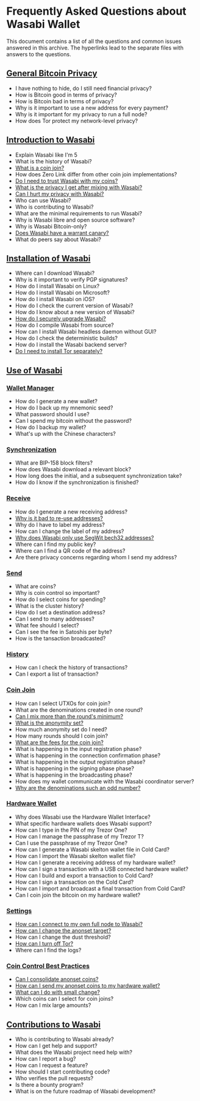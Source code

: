 # Frequently Asked Questions about Wasabi Wallet

This document contains a list of all the questions and common issues answered in this archive. The hyperlinks lead to the separate files with answers to the questions.

## [General Bitcoin Privacy](FAQ-GeneralBitcoinPrivacy.md)
- I have nothing to hide, do I still need financial privacy?
- How is Bitcoin good in terms of privacy?
- How is Bitcoin bad in terms of privacy?
- Why is it important to use a new address for every payment?
- Why is it important for my privacy to run a full node?
- How does Tor protect my network-level privacy? 

## [Introduction to Wasabi](FAQ-Introduction.md)
- Explain Wasabi like I'm 5
- What is the history of Wasabi?
- [What is a coin join?](FAQ-Introduction.md#what-is-a-coin-join)
- How does Zero Link differ from other coin join implementations?
- [Do I need to trust Wasabi with my coins?](FAQ-Introduction.md#do-i-need-to-trust-wasabi-with-my-coins)
- [What is the privacy I get after mixing with Wasabi?](FAQ-Introduction.md#what-is-the-privacy-i-get-after-mixing-with-wasabi)
- [Can I hurt my privacy with Wasabi?](FAQ-Introduction.md#can-i-hurt-my-privacy-using-wasabi)
- Who can use Wasabi?
- Who is contributing to Wasabi?
- What are the minimal requirements to run Wasabi?
- Why is Wasabi libre and open source software?
- Why is Wasabi Bitcoin-only?
- [Does Wasabi have a warrant canary?](FAQ-Introduction.md#does-wasabi-have-a-warrant-canary)
- What do peers say about Wasabi?

## [Installation of Wasabi](FAQ-Installation.md)
- Where can I download Wasabi?
- Why is it important to verify PGP signatures?
- How do I install Wasabi on Linux?
- How do I install Wasabi on Microsoft?
- How do I install Wasabi on iOS?
- How do I check the current version of Wasabi?
- How do I know about a new version of Wasabi?
- [How do I securely upgrade Wasabi?](FAQ-Installation.md#how-do-i-securely-upgrade-wasabi)
- How do I compile Wasabi from source?
- How can I install Wasabi headless daemon without GUI?
- How do I check the deterministic builds?
- How do I install the Wasabi backend server?
- [Do I need to install Tor separately?](FAQ-Installation.md#do-i-need-to-install-tor-separately)

## [Use of Wasabi](FAQ-UseWasabi.md)
### [Wallet Manager](FAQ-UseWasabi.md#wallet-manager)
- How do I generate a new wallet?
- How do I back up my mnemonic seed?
- What password should I use?
- Can I spend my bitcoin without the password?
- How do I backup my wallet?
- What's up with the Chinese characters?

### [Synchronization](FAQ-UseWasabi.md#synchronization)
- What are BIP-158 block filters?
- How does Wasabi download a relevant block?
- How long does the initial, and a subsequent synchronization take?
- How do I know if the synchronization is finished?

### [Receive](FAQ-UseWasabi.md#receive)
- How do I generate a new receiving address?
- [Why is it bad to re-use addresses?](FAQ-UseWasabi.md#why-is-it-bad-to-re-use-addresses)
- Why do I have to label my address?
- How can I change the label of my address?
- [Why does Wasabi only use SegWit bech32 addresses?](FAQ-UseWasabi.md#why-does-wasabi-only-use-segwit-bech32-addresses)
- Where can I find my public key?
- Where can I find a QR code of the address?
- Are there privacy concerns regarding whom I send my address?

### [Send](FAQ-UseWasabi.md#send)
- What are coins?
- Why is coin control so important?
- How do I select coins for spending?
- What is the cluster history?
- How do I set a destination address?
- Can I send to many addresses?
- What fee should I select?
- Can I see the fee in Satoshis per byte?
- How is the tansaction broadcasted?

### [History](FAQ-UseWasabi.md#history)
- How can I check the history of transactions?
- Can I export a list of transaction?

### [Coin Join](/FAQ-UseWasabi.md#coin-join)
- How can I select UTXOs for coin join?
- What are the denominations created in one round?
- [Can I mix more than the round's minimum?](FAQ-UseWasabi.md#can-i-mix-more-than-the-rounds-minimum)
- [What is the anonymity set?](FAQ-UseWasabi.md#what-is-the-anonymity-set)
- How much anonymity set do I need?
- How many rounds should I coin join?
- [What are the fees for the coin join?](FAQ-UseWasabi.md#what-are-the-fees-for-the-coin-join)
- What is happening in the input registration phase?
- What is happening in the connection confirmation phase?
- What is happening in the output registration phase?
- What is happening in the signing phase phase?
- What is happening in the broadcasting phase?
- How does my wallet communicate with the Wasabi coordinator server?
- [Why are the denominations such an odd number?](FAQ-UseWasabi.md#why-are-the-denominations-such-an-odd-number)

### [Hardware Wallet](FAQ-UseWasabi.md#hardware-wallet)
- Why does Wasabi use the Hardware Wallet Interface?
- What specific hardware wallets does Wasabi support?
- How can I type in the PIN of my Trezor One?
- How can I manage the passphrase of my Trezor T?
- Can I use the passphrase of my Trezor One?
- How can I generate a Wasabi skelton wallet file in Cold Card?
- How can I import the Wasabi skelton wallet file?
- How can I generate a receiving address of my hardware wallet?
- How can I sign a transaction with a USB connected hardware wallet?
- How can I build and export a transaction to Cold Card?
- How can I sign a transaction on the Cold Card?
- How can I import and broadcast a final transaction from Cold Card?
- Can I coin join the bitcoin on my hardware wallet?

### [Settings](FAQ-UseWasabi.md#settings)
- [How can I connect to my own full node to Wasabi?](FAQ-UseWasabi.md#how-do-i-connect-my-own-full-node-to-wasabi)
- [How can I change the anonset target?](FAQ-UseWasabi.md#how-can-i-change-the-anonset-target)
- How can I change the dust threshold?
- [How can I turn off Tor?](FAQ-UseWasabi.md#how-can-i-turn-off-tor)
- Where can I find the logs?

### [Coin Control Best Practices](FAQ-UseWasabi.md#coin-control-best-practices)
- [Can I consolidate anonset coins?](FAQ-UseWasabi.md#can-i-consolidate-anonset-coins)
- [How can I send my anonset coins to my hardware wallet?](FAQ-UseWasabi.md#how-can-i-send-my-anonset-coins-to-my-hardware-wallet)
- [What can I do with small change?](FAQ-UseWasabi.md#what-can-i-do-with-small-change)
- Which coins can I select for coin joins?
- How can I mix large amounts?

## [Contributions to Wasabi](FAQ-Contribution.md)
- Who is contributing to Wasabi already?
- How can I get help and support?
- What does the Wasabi project need help with?
- How can I report a bug?
- How can I request a feature?
- How should I start contributing code?
- Who verifies the pull requests? 
- Is there a bounty program?
- What is on the future roadmap of Wasabi development?
